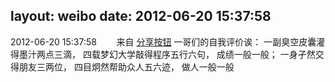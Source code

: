 layout: weibo
date: 2012-06-20 15:37:58
---
<meta name="referrer" content="no-referrer" />

2012-06-20 15:37:58  &nbsp;&nbsp;&nbsp;&nbsp;&nbsp;&nbsp; 来自 <a href="http://app.weibo.com/t/feed/cUcI1A" rel="nofollow">分享按钮</a>
一哥们的自我评价诶： 一副臭空皮囊灌得墨汁两点三滴， 四载梦幻大学敲得程序五行六句， 成绩一般一般； 一身孑然交得朋友三两位， 四目炯然帮助众人五六迹， 做人一般一般 ​​​
